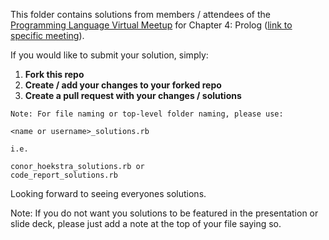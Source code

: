 This folder contains solutions from members / attendees of the [Programming Language Virtual Meetup](https://www.meetup.com/Programming-Languages-Toronto-Meetup/) for Chapter 4: Prolog ([link to specific meeting](https://www.meetup.com/Programming-Languages-Toronto-Meetup/events/284292445/)).

If you would like to submit your solution, simply:

1. **Fork this repo**
2. **Create / add your changes to your forked repo**
3. **Create a pull request with your changes / solutions**
```
Note: For file naming or top-level folder naming, please use:

<name or username>_solutions.rb

i.e.

conor_hoekstra_solutions.rb or
code_report_solutions.rb
```

Looking forward to seeing everyones solutions.

Note: If you do not want you solutions to be featured in the presentation or slide deck, please just add a note at the top of your file saying so.
